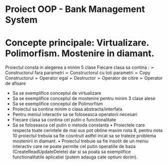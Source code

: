 # Proiect OOP - Bank Management System
# Concepte principale: Virtualizare. Polimorfism. Mostenire in diamant.
Proiectul consta in alegerea a minim 5 clase
Fiecare clasa sa contina :
➢ Constructorul fara parametri
➢ Constructorul cu toti parametri
➢ Copy Constructorul
➢ Operator egal
➢ Destructor
➢ Operator de citire 
➢ Operator de afisare
- Sa se exemplifice conceptul de virtualizare
- Sa se exemplifice conceptul de mostenire pentru minim 3 clase alese
- Sa se exemplifice conceptul de Polimorfism
- Proiectul sa contina minim o clasa abstracta/interfata
- Pentru meniul interactiv sa se foloseasca operatorii necesari
- Fiecare clasa sa contina cel putin o functionalitate
- Sa se foloseasca cel putin o metoda constanta
• Proiectele care respecta toate cerintele de mai sus pot obtine maxim nota 8, 
pentru nota 10 proiectul trebuia sa fie cosntruit astfel incat sa se trateze 
problema mostenirii in diamant.
• Proiectul trebuie sa fie insotit de un meniu interactiv care ne 
poate permite cel putin operatiile de baza (CreateReadUpdateDelete) dar si 
sa poata sa exemplifice functionalitatile aplicatiei (putem adauga cate 
optiuni dorim).

 

